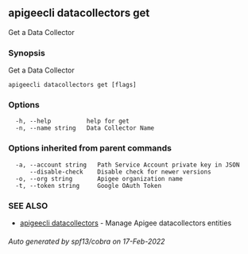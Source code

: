 ## apigeecli datacollectors get

Get a Data Collector

### Synopsis

Get a Data Collector

```
apigeecli datacollectors get [flags]
```

### Options

```
  -h, --help          help for get
  -n, --name string   Data Collector Name
```

### Options inherited from parent commands

```
  -a, --account string   Path Service Account private key in JSON
      --disable-check    Disable check for newer versions
  -o, --org string       Apigee organization name
  -t, --token string     Google OAuth Token
```

### SEE ALSO

* [apigeecli datacollectors](apigeecli_datacollectors.md)	 - Manage Apigee datacollectors entities

###### Auto generated by spf13/cobra on 17-Feb-2022
